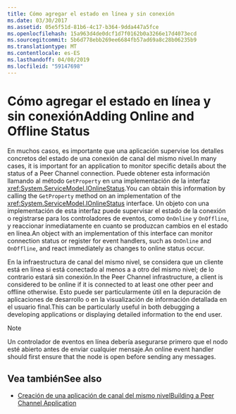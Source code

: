 ```yaml
---
title: Cómo agregar el estado en línea y sin conexión
ms.date: 03/30/2017
ms.assetid: 05e5f51d-81b6-4c17-b364-9dda447a5fce
ms.openlocfilehash: 15a963d4de0dcf1d7f0162b0a3266e17d4073ecd
ms.sourcegitcommit: 5b6d778ebb269ee6684fb57ad69a8c28b06235b9
ms.translationtype: MT
ms.contentlocale: es-ES
ms.lasthandoff: 04/08/2019
ms.locfileid: "59147698"
---
```

# <a name="adding-online-and-offline-status"></a><span data-ttu-id="a755a-102">Cómo agregar el estado en línea y sin conexión</span><span class="sxs-lookup"><span data-stu-id="a755a-102">Adding Online and Offline Status</span></span>
<span data-ttu-id="a755a-103">En muchos casos, es importante que una aplicación supervise los detalles concretos del estado de una conexión de canal del mismo nivel.</span><span class="sxs-lookup"><span data-stu-id="a755a-103">In many cases, it is important for an application to monitor specific details about the status of a Peer Channel connection.</span></span> <span data-ttu-id="a755a-104">Puede obtener esta información llamando al método `GetProperty` en una implementación de la interfaz <xref:System.ServiceModel.IOnlineStatus>.</span><span class="sxs-lookup"><span data-stu-id="a755a-104">You can obtain this information by calling the `GetProperty` method on an implementation of the <xref:System.ServiceModel.IOnlineStatus> interface.</span></span> <span data-ttu-id="a755a-105">Un objeto con una implementación de esta interfaz puede supervisar el estado de la conexión o registrarse  para los controladores de eventos, como `OnOnline` y `OnOffline`, y reaccionar inmediatamente en cuanto se produzcan cambios en el estado en línea.</span><span class="sxs-lookup"><span data-stu-id="a755a-105">An object with an implementation of this interface can monitor connection status or register for event handlers, such as `OnOnline` and `OnOffline`, and react immediately as changes to online status occur.</span></span>  
  
 <span data-ttu-id="a755a-106">En la infraestructura de canal del mismo nivel, se considera que un cliente está en línea si está conectado al menos a a otro del mismo nivel; de lo contrario estará sin conexión.</span><span class="sxs-lookup"><span data-stu-id="a755a-106">In the Peer Channel infrastructure, a client is considered to be online if it is connected to at least one other peer and offline otherwise.</span></span> <span data-ttu-id="a755a-107">Esto puede ser particularmente útil en la depuración de aplicaciones de desarrollo o en la visualización de información detallada en el usuario final.</span><span class="sxs-lookup"><span data-stu-id="a755a-107">This can be particularly useful in both debugging a developing applications or displaying detailed information to the end user.</span></span>  
  
> [!NOTE]
>  <span data-ttu-id="a755a-108">Un controlador de eventos en línea debería asegurarse primero que el nodo esté abierto antes de enviar cualquier mensaje.</span><span class="sxs-lookup"><span data-stu-id="a755a-108">An online event handler should first ensure that the node is open before sending any messages.</span></span>  
  
## <a name="see-also"></a><span data-ttu-id="a755a-109">Vea también</span><span class="sxs-lookup"><span data-stu-id="a755a-109">See also</span></span>

- [<span data-ttu-id="a755a-110">Creación de una aplicación de canal del mismo nivel</span><span class="sxs-lookup"><span data-stu-id="a755a-110">Building a Peer Channel Application</span></span>](../../../../docs/framework/wcf/feature-details/building-a-peer-channel-application.md)
